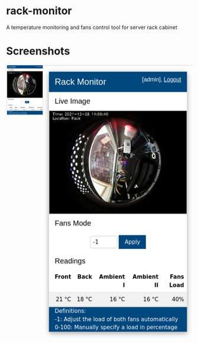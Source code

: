 # rack-monitor
A temperature monitoring and fans control tool for server rack cabinet

# Screenshots

<div id="banner" style="overflow: hidden; display: flex; justify-content:space-around;">
  <div class="" style="max-width: 20%; max-height: 20%;">
    <img src="./images/desktop.png" />
  </div>
  <div class="" style="max-width: 100%; max-height: 100%;">
    <img src="./images/smartphone.png" />
  </div>
</div>

